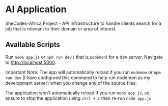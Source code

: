 # AI Application

SheCodes-Africa Project - API Infrastructure to handle clients search for a job that is relevant to their domain or area of interest.

## Available Scripts

Run `node app.js` or `npm run dev` ( that is,`nodemon`) for a dev server. Navigate to [http://localhost:5000](http://localhost:5000).

Important Note:
The app will automatically reload if you run `nodemon` or `npm run dev` (I have configured this command to help run nodemon as my development server) when you change any of the source files.

The application won't automatically reload if you run `node app.js`, so, ensure to stop the application using `ctrl + c` then re-run `node app.js`



